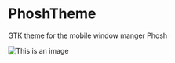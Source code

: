 # PhoshTheme
GTK theme for the mobile window manger Phosh


![This is an image](https://myoctocat.com/assets/images/base-octocat.svg)
